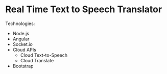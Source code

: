 # Real Time Text to Speech Translator

Technologies:

- Node.js
- Angular
- Socket.io
- Cloud APIs
  - Cloud Text-to-Speech
  - Cloud Translate
- Bootstrap
